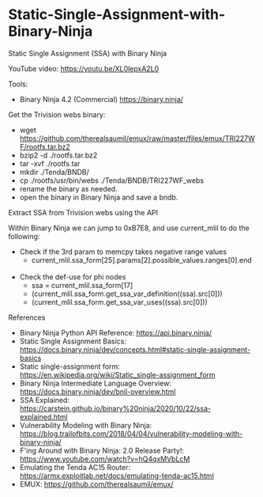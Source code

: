 # Static-Single-Assignment-with-Binary-Ninja
Static Single Assignment (SSA) with Binary Ninja

YouTube video:
https://youtu.be/XL0lepxA2L0

Tools:
- Binary Ninja 4.2 (Commercial) https://binary.ninja/

Get the Trivision webs binary:
- wget https://github.com/therealsaumil/emux/raw/master/files/emux/TRI227WF/rootfs.tar.bz2
- bzip2 -d ./rootfs.tar.bz2
- tar -xvf ./rootfs.tar
- mkdir ./Tenda/BNDB/
- cp ./rootfs/usr/bin/webs ./Tenda/BNDB/TRI227WF_webs
- rename the binary as needed.
- open the binary in Binary Ninja and save a bndb.

Extract SSA from Trivision webs using the API

Within Binary Ninja we can jump to 0xB7E8, and use current_mlil to do the following:
- Check if the 3rd param to memcpy takes negative range values
    - current_mlil.ssa_form[25].params[2].possible_values.ranges[0].end<br></br>
- Check the def-use for phi nodes
    - ssa = current_mlil.ssa_form[17]
    - (current_mlil.ssa_form.get_ssa_var_definition((ssa).src[0]))
    - (current_mlil.ssa_form.get_ssa_var_uses((ssa).src[0]))

References
- Binary Ninja Python API Reference: https://api.binary.ninja/
- Static Single Assignment Basics: https://docs.binary.ninja/dev/concepts.html#static-single-assignment-basics
- Static single-assignment form: https://en.wikipedia.org/wiki/Static_single-assignment_form
- Binary Ninja Intermediate Language Overview: https://docs.binary.ninja/dev/bnil-overview.html
- SSA Explained: https://carstein.github.io/binary%20ninja/2020/10/22/ssa-explained.html
- Vulnerability Modeling with Binary Ninja: https://blog.trailofbits.com/2018/04/04/vulnerability-modeling-with-binary-ninja/
- F'ing Around with Binary Ninja: 2.0 Release Party!: https://www.youtube.com/watch?v=hQ4qxMVbLcM
- Emulating the Tenda AC15 Router: https://armx.exploitlab.net/docs/emulating-tenda-ac15.html
- EMUX: https://github.com/therealsaumil/emux/
